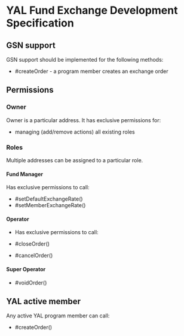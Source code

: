 # YAL Fund Exchange Development Specification

## GSN support

GSN support should be implemented for the following methods:

* #createOrder - a program member creates an exchange order

## Permissions
### Owner

Owner is a particular address. It has exclusive permissions for:

* managing (add/remove actions) all existing roles

### Roles

Multiple addresses can be assigned to a particular role.

#### Fund Manager

Has exclusive permissions to call:

- #setDefaultExchangeRate()
- #setMemberExchangeRate()

#### Operator

- Has exclusive permissions to call:

- #closeOrder()
- #cancelOrder()

#### Super Operator

- #voidOrder()

## YAL active member

Any active YAL program member can call:

- #createOrder()
